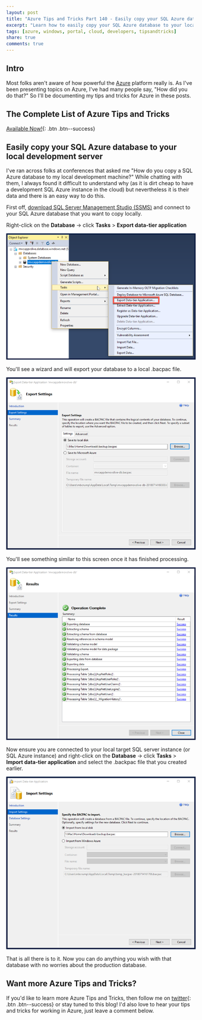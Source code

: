 ```yaml
---
layout: post
title: "Azure Tips and Tricks Part 140 - Easily copy your SQL Azure database to your local development server"
excerpt: "Learn how to easily copy your SQL Azure database to your local development server"
tags: [azure, windows, portal, cloud, developers, tipsandtricks]
share: true
comments: true
---
```


## Intro

Most folks aren't aware of how powerful the [Azure](http://www.azure.com) platform really is. As I've been presenting topics on Azure, I've had many people say, "How did you do that?" So I'll be documenting my tips and tricks for Azure in these posts.

## The Complete List of Azure Tips and Tricks

[Available Now!](https://michaelcrump.net/azure-tips-and-tricks-complete-list/){: .btn .btn--success} 

## Easily copy your SQL Azure database to your local development server

I've ran across folks at conferences that asked me "How do you copy a SQL Azure database to my local development machine?" While chatting with them, I always found it difficult to understand why (as it is dirt cheap to have a development SQL Azure instance in the cloud) but nevertheless it is their data and there is an easy way to do this. 

First off, [download SQL Server Management Studio (SSMS)](https://docs.microsoft.com/en-us/sql/ssms/download-sql-server-management-studio-ssms?view=sql-server-2017) and connect to your SQL Azure database that you want to copy locally.

Right-click on the **Database** -> click **Tasks** > **Export data-tier application**

<img style="border:3px solid #021a40" src="/files/sqlazure1.png">

You'll see a wizard and will export your database to a local .bacpac file.

<img style="border:3px solid #021a40" src="/files/sqlazure2.png">

You'll see something similar to this screen once it has finished processing. 

<img style="border:3px solid #021a40" src="/files/sqlazure4.png">

Now ensure you are connected to your local target SQL server instance (or SQL Azure instance) and right-click on the **Database** -> click **Tasks** > **Import data-tier application** and select the .backpac file that you created earlier. 

<img style="border:3px solid #021a40" src="/files/sqlazure3.png">

That is all there is to it. Now you can do anything you wish with that database with no worries about the production database. 


## Want more Azure Tips and Tricks?

If you'd like to learn more Azure Tips and Tricks, then follow me on [twitter](http://twitter.com/mbcrump){: .btn .btn--success} or stay tuned to this blog! I'd also love to hear your tips and tricks for working in Azure, just leave a comment below. 